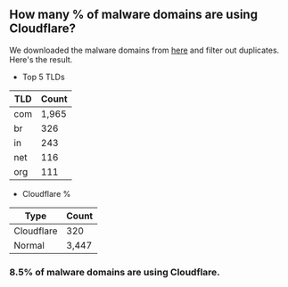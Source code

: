 ## How many % of malware domains are using Cloudflare?


We downloaded the malware domains from [here](https://urlhaus.abuse.ch) and filter out duplicates.
Here's the result.


[//]: # (start replacement)


- Top 5 TLDs

| TLD | Count |
| --- | --- |
| com | 1,965 |
| br | 326 |
| in | 243 |
| net | 116 |
| org | 111 |


- Cloudflare %

| Type | Count |
| --- | --- |
| Cloudflare | 320 |
| Normal | 3,447 |


### 8.5% of malware domains are using Cloudflare.